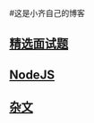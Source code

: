 #这是小齐自己的博客
## [精选面试题](/FaceQuestions/FaceQuestions.md)
## [NodeJS](/NodeJS/NodeJS.md)
## [杂文](/Others/Others.md)